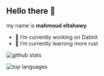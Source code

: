 ## Hello there 👋

my name is **mahmoud eltahawy**

- 🔭 I’m currently working on Datinit
- 🌱 I’m currently learning more rust

![github stats](https://github-readme-stats.vercel.app/api?username=mahmoud-eltahawy&show_icons=true&hide=stars&hide_border=true&bg_color=232326&icon_color=ebcb8b&title_color=a0c5e7&text_color=a0c5e7)

![top languages](https://github-readme-stats.vercel.app/api/top-langs/?username=mahmoud-eltahawy&layout=compact&show_icons=true&hide_border=true&bg_color=232326&icon_color=ebcb8b&title_color=a0c5e7&text_color=a0c5e7&hide=jupyter%20notebook,TeX,css,scss)
